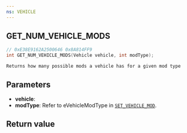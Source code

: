 ```yaml
---
ns: VEHICLE
---
```

## GET_NUM_VEHICLE_MODS

```c
// 0xE38E9162A2500646 0x8A814FF9
int GET_NUM_VEHICLE_MODS(Vehicle vehicle, int modType);
```

```
Returns how many possible mods a vehicle has for a given mod type  
```

## Parameters
* **vehicle**: 
* **modType**: Refer to eVehicleModType in [`SET_VEHICLE_MOD`](#_0x6AF0636DDEDCB6DD).

## Return value
